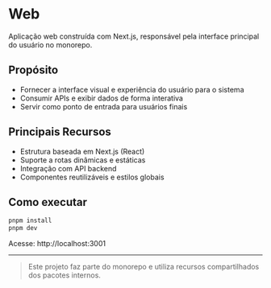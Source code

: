 # Web

Aplicação web construída com Next.js, responsável pela interface principal do usuário no monorepo.

## Propósito

- Fornecer a interface visual e experiência do usuário para o sistema
- Consumir APIs e exibir dados de forma interativa
- Servir como ponto de entrada para usuários finais

## Principais Recursos

- Estrutura baseada em Next.js (React)
- Suporte a rotas dinâmicas e estáticas
- Integração com API backend
- Componentes reutilizáveis e estilos globais

## Como executar

```bash
pnpm install
pnpm dev
```

Acesse: http://localhost:3001

---

> Este projeto faz parte do monorepo e utiliza recursos compartilhados dos pacotes internos.
